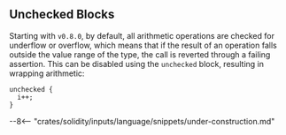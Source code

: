 ## Unchecked Blocks

Starting with `v0.8.0`, by default, all arithmetic operations are checked for underflow or overflow,
which means that if the result of an operation falls outside the value range of the type,
the call is reverted through a failing assertion.
This can be disabled using the `unchecked` block, resulting in wrapping arithmetic:

```solidity
unchecked {
  i++;
}
```

--8<-- "crates/solidity/inputs/language/snippets/under-construction.md"

